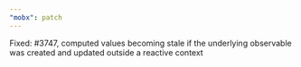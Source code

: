 ```yaml
---
"mobx": patch
---
```


Fixed: #3747, computed values becoming stale if the underlying observable was created and updated outside a reactive context
